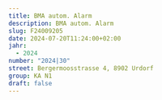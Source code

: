 ```yaml
---
title: BMA autom. Alarm
description: BMA autom. Alarm
slug: F24009205
date: 2024-07-20T11:24:00+02:00
jahr:
  - 2024
number: "2024|30"
street: Bergermoosstrasse 4, 8902 Urdorf
group: KA N1
draft: false
---
```

